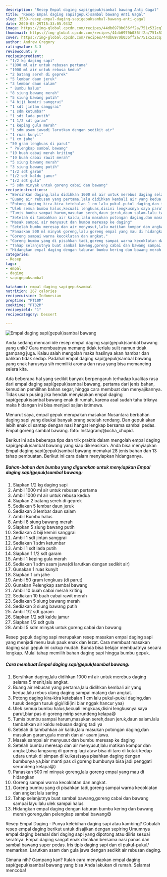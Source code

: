```yaml
---
description: "Resep Empal daging sapi(gepuk)sambal bawang Anti Gagal"
title: "Resep Empal daging sapi(gepuk)sambal bawang Anti Gagal"
slug: 3539-resep-empal-daging-sapigepuksambal-bawang-anti-gagal
date: 2020-05-29T15:33:05.933Z
image: https://img-global.cpcdn.com/recipes/44db6970b036ff2a/751x532cq70/empal-daging-sapigepuksambal-bawang-foto-resep-utama.jpg
thumbnail: https://img-global.cpcdn.com/recipes/44db6970b036ff2a/751x532cq70/empal-daging-sapigepuksambal-bawang-foto-resep-utama.jpg
cover: https://img-global.cpcdn.com/recipes/44db6970b036ff2a/751x532cq70/empal-daging-sapigepuksambal-bawang-foto-resep-utama.jpg
author: Andrew Gregory
ratingvalue: 3.3
reviewcount: 9
recipeingredient:
- "1/2 kg daging sapi"
- "1000 ml air untuk rebusan pertama"
- "1000 ml air untuk rebusa kedua"
- "2 batang sereh di geprek"
- "5 lembar daun jeruk"
- "3 lembar daun salam"
- " Bumbu halus"
- "8 siung bawang merah"
- "5 siung bawang putih"
- "4 biji kemiri sanggrai"
- "1 sdt jintan sanggrai"
- "1 sdm ketumbar"
- "1 sdt lada putih"
- "1 1/2 sdt garam"
- "1 keping gula merah"
- "1 sdm asam jawadi larutkan dengan sedikit air"
- "1 ruas kunyit"
- "1 cm jahe"
- "50 gram lengkuas di parut"
- " Pelengkap sambal bawang"
- "10 buah cabai merah kriting"
- "10 buah cabai rawit merah"
- "5 siung bawang merah"
- "3 siung bawang putih"
- "1/2 sdt garam"
- "1/2 sdt kaldu jamur"
- "1/2 sdt gula"
- "5 sdm minyak untuk goreng cabai dan bawang"
recipeinstructions:
- "Bersihkan daging,lalu didihkan 1000 ml air untuk merebus daging selama 5 menit,lalu angkat."
- "Buang air rebusan yang pertama,lalu didihkan kembali air yang kedua,lalu rebus ulang daging sampai matang dan angkat."
- "Potong daging kira-kira ketebalan 1 cm lalu pukul-pukul daging,dan tusuk dengan tusuk gigi/lidi(ini biar nggak hancur yaa)"
- "Ulek semua bumbu halus,kecuali lengkuas,disini lengkusnya saya parut,biar pas di goreng mirip serundeng kelapa😄"
- "Tumis bumbu sampai harum,masukan sereh,daun jeruk,daun salam.lalu tambahkan air kaldu rebusan daging tadi ya"
- "Setelah di tambahkan air kaldu,lalu masukan potongan daging,dan masukan garam,gula merah dan air asam jawa."
- "Masak sampai air menyusut dan bumbu meresap ke daging"
- "Setelah bumbu meresap dan air menyusut,lalu matikan kompor dan angkat,bisa langsung di goreng lagi ataw bisa di taro di kotak kedap udara untuk di simpan di kulkas(saya pisahkan daging dengan bumbunya ya,biar manti pas di goreng bumbunya bisa jadi penggati serundeng kelapa😁)"
- "Panaskan 500 ml minyak goreng,lalu goreng empal yang mau di hidangkan"
- "Goreng sampai warna kecoklatan dan angkat."
- "Goreng bumbu yang di pisahkan tadi,goreng sampai warna kecoklatan dan angkat lalu saring"
- "Tahap selanjutnya buat sambal bawang,goreng cabai dan bawang sampai layu lalu ulek sampai halus"
- "Hidangkan empal daging dengan taburan bumbu kering dan bawang merah goreng,dan pelengkap sambal bawang😋"
categories:
- Resep
tags:
- empal
- daging
- sapigepuksambal

katakunci: empal daging sapigepuksambal 
nutrition: 267 calories
recipecuisine: Indonesian
preptime: "PT10M"
cooktime: "PT32M"
recipeyield: "1"
recipecategory: Dessert

---
```



![Empal daging sapi(gepuk)sambal bawang](https://img-global.cpcdn.com/recipes/44db6970b036ff2a/751x532cq70/empal-daging-sapigepuksambal-bawang-foto-resep-utama.jpg)

Anda sedang mencari ide resep empal daging sapi(gepuk)sambal bawang yang unik? Cara membuatnya memang tidak terlalu sulit namun tidak gampang juga. Kalau salah mengolah maka hasilnya akan hambar dan bahkan tidak sedap. Padahal empal daging sapi(gepuk)sambal bawang yang enak harusnya sih memiliki aroma dan rasa yang bisa memancing selera kita.

Ada beberapa hal yang sedikit banyak berpengaruh terhadap kualitas rasa dari empal daging sapi(gepuk)sambal bawang, pertama dari jenis bahan, kemudian pemilihan bahan segar, hingga cara membuat dan menyajikannya. Tidak usah pusing jika hendak menyiapkan empal daging sapi(gepuk)sambal bawang enak di rumah, karena asal sudah tahu triknya maka hidangan ini bisa menjadi sajian istimewa.

Menurut saya, empal gepuk merupakan masakan Nusantara berbahan daging sapi yang disukai banyak orang setelah rendang. Dan gepuk akan lebih enak di santap dengan nasi hangat lengkap bersama sambal pedas. Empal goreng sambal bawang. foto: Instagram/@ocha_chupid.


Berikut ini ada beberapa tips dan trik praktis dalam mengolah empal daging sapi(gepuk)sambal bawang yang siap dikreasikan. Anda bisa menyiapkan Empal daging sapi(gepuk)sambal bawang memakai 28 jenis bahan dan 13 tahap pembuatan. Berikut ini cara dalam menyiapkan hidangannya.

<!--inarticleads1-->

##### Bahan-bahan dan bumbu yang digunakan untuk menyiapkan Empal daging sapi(gepuk)sambal bawang:

1. Siapkan 1/2 kg daging sapi
1. Ambil 1000 ml air untuk rebusan pertama
1. Ambil 1000 ml air untuk rebusa kedua
1. Siapkan 2 batang sereh di geprek
1. Sediakan 5 lembar daun jeruk
1. Sediakan 3 lembar daun salam
1. Ambil  Bumbu halus
1. Ambil 8 siung bawang merah
1. Siapkan 5 siung bawang putih
1. Sediakan 4 biji kemiri sanggrai
1. Ambil 1 sdt jintan sanggrai
1. Sediakan 1 sdm ketumbar
1. Ambil 1 sdt lada putih
1. Siapkan 1 1/2 sdt garam
1. Ambil 1 keping gula merah
1. Sediakan 1 sdm asam jawa(di larutkan dengan sedikit air)
1. Gunakan 1 ruas kunyit
1. Siapkan 1 cm jahe
1. Ambil 50 gram lengkuas (di parut)
1. Gunakan  Pelengkap sambal bawang
1. Ambil 10 buah cabai merah kriting
1. Sediakan 10 buah cabai rawit merah
1. Sediakan 5 siung bawang merah
1. Sediakan 3 siung bawang putih
1. Ambil 1/2 sdt garam
1. Siapkan 1/2 sdt kaldu jamur
1. Siapkan 1/2 sdt gula
1. Ambil 5 sdm minyak untuk goreng cabai dan bawang


Resep gepuk daging sapi merupakan resep masakan empal daging sapi yang menjadi menu lauk pauk enak dan lezat. Cara membuat masakan daging sapi gepuk ini cukup mudah. Bunda bisa belajar membuatnya secara lengkap. Mulai tahap memilih bahan daging sapi hingga bumbu gepuk. 

<!--inarticleads2-->

##### Cara membuat Empal daging sapi(gepuk)sambal bawang:

1. Bersihkan daging,lalu didihkan 1000 ml air untuk merebus daging selama 5 menit,lalu angkat.
1. Buang air rebusan yang pertama,lalu didihkan kembali air yang kedua,lalu rebus ulang daging sampai matang dan angkat.
1. Potong daging kira-kira ketebalan 1 cm lalu pukul-pukul daging,dan tusuk dengan tusuk gigi/lidi(ini biar nggak hancur yaa)
1. Ulek semua bumbu halus,kecuali lengkuas,disini lengkusnya saya parut,biar pas di goreng mirip serundeng kelapa😄
1. Tumis bumbu sampai harum,masukan sereh,daun jeruk,daun salam.lalu tambahkan air kaldu rebusan daging tadi ya
1. Setelah di tambahkan air kaldu,lalu masukan potongan daging,dan masukan garam,gula merah dan air asam jawa.
1. Masak sampai air menyusut dan bumbu meresap ke daging
1. Setelah bumbu meresap dan air menyusut,lalu matikan kompor dan angkat,bisa langsung di goreng lagi ataw bisa di taro di kotak kedap udara untuk di simpan di kulkas(saya pisahkan daging dengan bumbunya ya,biar manti pas di goreng bumbunya bisa jadi penggati serundeng kelapa😁)
1. Panaskan 500 ml minyak goreng,lalu goreng empal yang mau di hidangkan
1. Goreng sampai warna kecoklatan dan angkat.
1. Goreng bumbu yang di pisahkan tadi,goreng sampai warna kecoklatan dan angkat lalu saring
1. Tahap selanjutnya buat sambal bawang,goreng cabai dan bawang sampai layu lalu ulek sampai halus
1. Hidangkan empal daging dengan taburan bumbu kering dan bawang merah goreng,dan pelengkap sambal bawang😋


Resep Empal Daging - Punya kelebihan daging sapi atau kambing? Cobalah resep empal daging berikut untuk disajikan dengan sepiring Umumnya empal daging berasal dari daging sapi yang dipotong atau diiris sesuai seratnya. Empal daging sangat enak dimakan bersama nasi panas dan sambal bawang super pedas. Iris tipis daging sapi dan di pukul-pukul/ memarkan. Larutkan asam dan gula jawa dengan sedikit air rebusan daging. 

Gimana nih? Gampang kan? Itulah cara menyiapkan empal daging sapi(gepuk)sambal bawang yang bisa Anda lakukan di rumah. Selamat mencoba!
